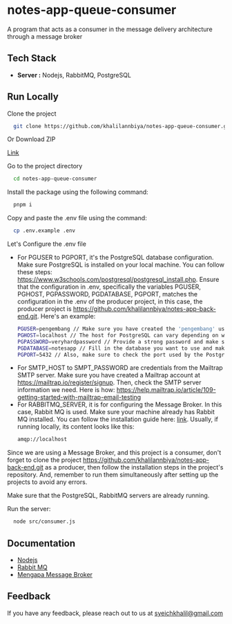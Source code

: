 # notes-app-queue-consumer
A program that acts as a consumer in the message delivery architecture through a message broker


## Tech Stack
- **Server :** Nodejs, RabbitMQ, PostgreSQL

## Run Locally

Clone the project

```bash
  git clone https://github.com/khalilannbiya/notes-app-queue-consumer.git
```

Or Download ZIP

[Link](https://github.com/khalilannbiya/notes-app-queue-consumer/archive/refs/heads/main.zip)

Go to the project directory

```bash
  cd notes-app-queue-consumer
```

Install the package using the following command:
```bash
  pnpm i 
```

Copy and paste the .env file using the command:

```bash
  cp .env.example .env
```

Let's Configure the .env file

- For PGUSER to PGPORT, it's the PostgreSQL database configuration. Make sure PostgreSQL is installed on your local machine. You can follow these steps: https://www.w3schools.com/postgresql/postgresql_install.php. Ensure that the configuration in .env, specifically the variables PGUSER, PGHOST, PGPASSWORD, PGDATABASE, PGPORT, matches the configuration in the .env of the producer project, in this case, the producer project is https://github.com/khalilannbiya/notes-app-back-end.git. Here's an example:
   ```bash
   PGUSER=pengembang // Make sure you have created the 'pengembang' user in PostgreSQL
   PGHOST=localhost // The host for PostgreSQL can vary depending on where the PostgreSQL server is hosted. If PostgreSQL is hosted on your local machine (localhost), you can use localhost or 127.0.0.1 as the host. However, if PostgreSQL is hosted on an external server or in the cloud, you should use the IP address or hostname of that server
   PGPASSWORD=veryhardpassword // Provide a strong password and make sure you remember it
   PGDATABASE=notesapp // Fill in the database you want to use and make sure the database has been created
   PGPORT=5432 // Also, make sure to check the port used by the PostgreSQL server (default is 5432)
  ```
- For SMTP_HOST to SMPT_PASSWORD are credentials from the Mailtrap SMTP server. Make sure you have created a Mailtrap account at https://mailtrap.io/register/signup. Then, check the SMTP server information we need. Here is how: https://help.mailtrap.io/article/109-getting-started-with-mailtrap-email-testing
- For RABBITMQ_SERVER, it is for configuring the Message Broker. In this case, Rabbit MQ is used. Make sure your machine already has Rabbit MQ installed. You can follow the installation guide here: [link](https://medium.com/geekculture/installing-rabbitmq-on-windows-4411f5114a84). Usually, if running locally, its content looks like this: 
  ```bash
  amqp://localhost
  ```

Since we are using a Message Broker, and this project is a consumer, don't forget to clone the project https://github.com/khalilannbiya/notes-app-back-end.git as a producer, then follow the installation steps in the project's repository. And, remember to run them simultaneously after setting up the projects to avoid any errors.

Make sure that the PostgreSQL, RabbitMQ servers are already running.

Run the server:
```bash
  node src/consumer.js
```

## Documentation

- [Nodejs](https://nodejs.org/en)
- [Rabbit MQ](https://www.rabbitmq.com/)
- [Mengapa Message Broker](https://medium.com/@acep.abdurohman90/mengapa-menggunakan-message-broker-c17453cb225e)

## Feedback

If you have any feedback, please reach out to us at syeichkhalil@gmail.com
